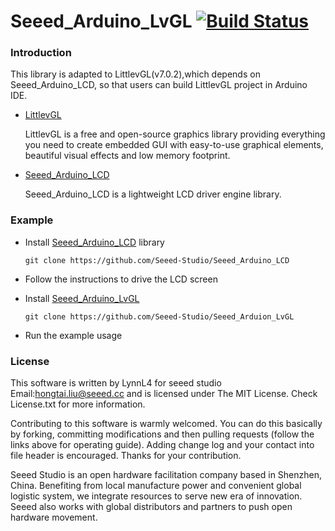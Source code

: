 # Seeed_Arduino_LvGL  [![Build Status](https://travis-ci.com/Seeed-Studio/Seeed_Arduino_LvGL.svg?branch=master)](https://travis-ci.com/Seeed-Studio/Seeed_Arduino_LvGL)

### Introduction
  This library is adapted to LittlevGL(v7.0.2),which depends on Seeed_Arduino_LCD, so that users can build LittlevGL project in Arduino IDE.
- [LittlevGL](https://littlevgl.com/)

  LittlevGL is a free and open-source graphics library providing everything you need to create embedded GUI with easy-to-use graphical elements, beautiful visual effects and low memory footprint.

- [Seeed_Arduino_LCD](https://github.com/Seeed-Studio/Seeed_Arduino_LCD)

  Seeed_Arduino_LCD is a lightweight LCD driver engine library.
  
### Example
  - Install [Seeed_Arduino_LCD](https://github.com/Seeed-Studio/Seeed_Arduino_LCD) library

    `git clone https://github.com/Seeed-Studio/Seeed_Arduino_LCD` 

  - Follow the instructions to drive the LCD screen

  - Install [Seeed_Arduino_LvGL](https://github.com/Seeed-studio/Seeed_Arduion_LvGL)

    `git clone https://github.com/Seeed-Studio/Seeed_Arduion_LvGL` 

  - Run the example usage

### License
This software is written by LynnL4 for seeed studio
Email:hongtai.liu@seeed.cc and is licensed under The MIT License. Check License.txt for more information.

Contributing to this software is warmly welcomed. You can do this basically by
forking, committing modifications and then pulling requests (follow the links above
for operating guide). Adding change log and your contact into file header is encouraged.
Thanks for your contribution.

Seeed Studio is an open hardware facilitation company based in Shenzhen, China. 
Benefiting from local manufacture power and convenient global logistic system, 
we integrate resources to serve new era of innovation. Seeed also works with 
global distributors and partners to push open hardware movement.

